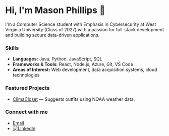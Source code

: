 # Hi, I'm Mason Phillips 👋

I'm a Computer Science student with Emphasis in Cybersecurity at West Virginia University (Class of 2027) with a passion for full-stack development and building secure data-driven applications.

### Skills
- **Languages:** Java, Python, JavaScript, SQL
- **Frameworks & Tools:** React, Node.js, Azure, Git, VS Code
- **Areas of Interest:** Web development, data acquisition systems, cloud technologies

### Featured Projects
- [ClimaCloset](https://github.com/WVU-CS330-2024-08-Group02/ClimaCloset) — Suggests outfits using NOAA weather data.

### Connect with me
- [Email](mailto:mcphillips004@gmail.com)
- [![LinkedIn](https://img.shields.io/badge/LinkedIn-blue?style=flat&logo=linkedin&logoColor=white)](https://www.linkedin.com/in/mp4dev)
